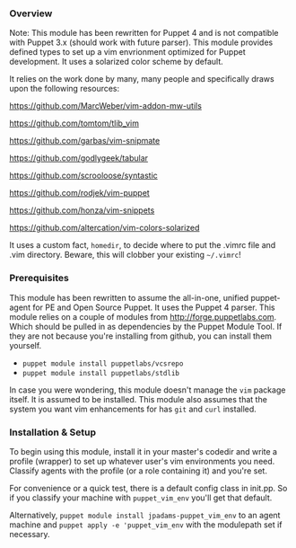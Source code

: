 ### Overview

Note: This module has been rewritten for Puppet 4 and is not compatible with Puppet 3.x (should work with future parser). This module provides defined types to set up a vim envrionment optimized for Puppet development. It uses a solarized color scheme by default.

It relies on the work done by many, many people and specifically draws upon the following resources:

https://github.com/MarcWeber/vim-addon-mw-utils

https://github.com/tomtom/tlib_vim

https://github.com/garbas/vim-snipmate

https://github.com/godlygeek/tabular

https://github.com/scrooloose/syntastic

https://github.com/rodjek/vim-puppet

https://github.com/honza/vim-snippets

https://github.com/altercation/vim-colors-solarized

It uses a custom fact, `homedir`, to decide where to put the .vimrc file and .vim directory.
Beware, this will clobber your existing `~/.vimrc`!

### Prerequisites

This module has been rewritten to assume the all-in-one, unified puppet-agent for PE and Open Source Puppet. It uses the Puppet 4 parser.
This module relies on a couple of modules from http://forge.puppetlabs.com. Which should be pulled in as dependencies by the Puppet Module Tool. If they are not because you're installing from github, you can install them yourself.

  - `puppet module install puppetlabs/vcsrepo`
  - `puppet module install puppetlabs/stdlib`

In case you were wondering, this module doesn't manage the `vim` package itself. It is assumed to be installed.
This module also assumes that the system you want vim enhancements for has `git` and `curl` installed.

### Installation & Setup

To begin using this module, install it in your master's codedir and write a profile (wrapper) to set up whatever user's vim environments you need. Classify agents with the profile (or a role containing it) and you're set.

For convenience or a quick test, there is a default config class in init.pp. So if you classify your machine with `puppet_vim_env` you'll get that default.

Alternatively, `puppet module install jpadams-puppet_vim_env` to an agent machine and `puppet apply -e 'puppet_vim_env` with the modulepath set if necessary.
